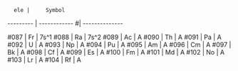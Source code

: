 
      ele |     Symbol
--------- | ------------ 
#| --------------

#087 | Fr | 7s^1
#088 | Ra | 7s^2
#089 | Ac | A
#090 | Th | A
#091 | Pa | A
#092 | U  | A
#093 | Np | A
#094 | Pu | A
#095 | Am | A
#096 | Cm | A
#097 | Bk | A
#098 | Cf | A
#099 | Es | A
#100 | Fm | A
#101 | Md | A
#102 | No | A
#103 | Lr | A
#104 | Rf | A
